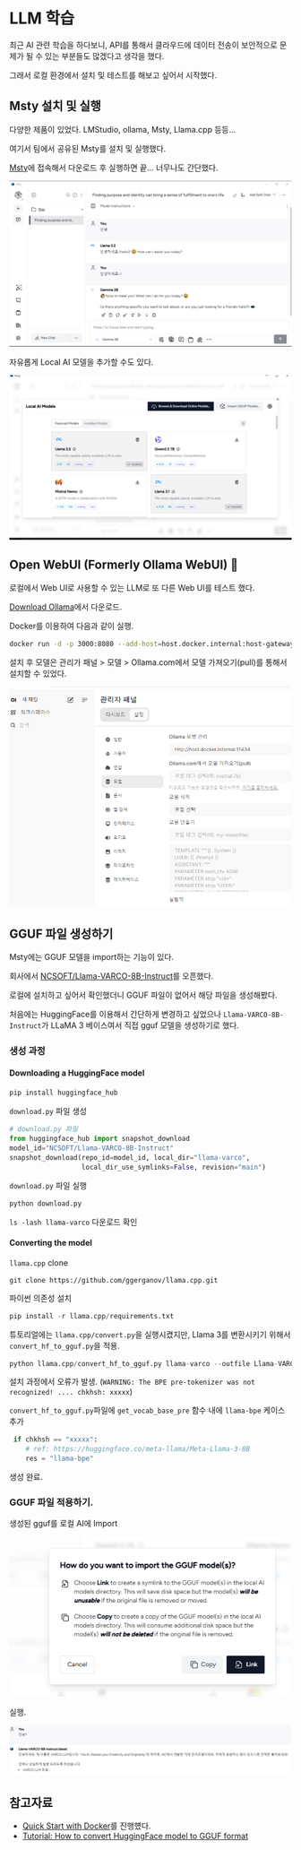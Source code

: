 # LLM 학습

최근 AI 관련 학습을 하다보니, API를 통해서 클라우드에 데이터 전송이 보안적으로 문제가 될 수 있는 부분들도 많겠다고 생각을 했다.

그래서 로컬 환경에서 설치 및 테스트를 해보고 싶어서 시작했다.

## Msty 설치 및 실행

다양한 제품이 있었다. LMStudio, ollama, Msty, Llama.cpp 등등...

여기서 팀에서 공유된 Msty를 설치 및 실행했다.

[Msty](https://msty.app/)에 접속해서 다운로드 후 실행하면 끝... 너무나도 간단했다.

<img src="./images/msty_01.png" alt="" />

자유롭게 Local AI 모델을 추가할 수도 있다.

<img src="./images/msty_02.png" alt="" />

## Open WebUI (Formerly Ollama WebUI) 👋

로컬에서 Web UI로 사용할 수 있는 LLM로 또 다른 Web UI를 테스트 했다.

[Download Ollama](https://ollama.com/download)에서 다운로드.

Docker를 이용하여 다음과 같이 실행.

```bash
docker run -d -p 3000:8080 --add-host=host.docker.internal:host-gateway -v open-webui:/app/backend/data --name open-webui --restart always ghcr.io/open-webui/open-webui:main
```

설치 후 모델은 관리가 패널 > 모델 > Ollama.com에서 모델 가져오기(pull)를 통해서 설치할 수 있었다.

<img src="./images/webui_01.png" alt="" />

## GGUF 파일 생성하기

Msty에는 GGUF 모델을 import하는 기능이 있다.

회사에서 [NCSOFT/Llama-VARCO-8B-Instruct](https://huggingface.co/NCSOFT/Llama-VARCO-8B-Instruct/tree/main)를 오픈했다.

로컬에 설치하고 싶어서 확인했더니 GGUF 파일이 없어서 해당 파일을 생성해봤다.

처음에는 HuggingFace를 이용해서 간단하게 변경하고 싶었으나 `Llama-VARCO-8B-Instruct`가 LLaMA 3 베이스여서 직접 gguf 모델을 생성하기로 했다.

### 생성 과정

#### Downloading a HuggingFace model

```python
pip install huggingface_hub
```

`download.py` 파일 생성

```python
# download.py 파일
from huggingface_hub import snapshot_download
model_id="NCSOFT/Llama-VARCO-8B-Instruct"
snapshot_download(repo_id=model_id, local_dir="llama-varco",
                  local_dir_use_symlinks=False, revision="main")
```

`download.py` 파일 실행

```python
python download.py
```

`ls -lash llama-varco` 다운로드 확인

#### Converting the model

`llama.cpp` clone

```
git clone https://github.com/ggerganov/llama.cpp.git
```

파이썬 의존성 설치

```python
pip install -r llama.cpp/requirements.txt
```

튜토리얼에는 `llama.cpp/convert.py`을 실행시켰지만, Llama 3를 변환시키기 위해서 `convert_hf_to_gguf.py`을 적용.

```python
python llama.cpp/convert_hf_to_gguf.py llama-varco --outfile Llama-VARCO-8B-Instruct.gguf --outtype q8_0
```

설치 과정에서 오류가 발생. (`WARNING: The BPE pre-tokenizer was not recognized! .... chkhsh: xxxxx`)

`convert_hf_to_gguf.py`파일에 `get_vocab_base_pre` 함수 내에 `llama-bpe` 케이스 추가

```python
 if chkhsh == "xxxxx":
    # ref: https://huggingface.co/meta-llama/Meta-Llama-3-8B
    res = "llama-bpe"
```

생성 완료.

### GGUF 파일 적용하기.

생성된 gguf를 로컬 AI에 Import

<img src="./images/msty_03.png" alt="" />

실행.

<img src="./images/msty_04.png" alt="" />

## 참고자료

- [Quick Start with Docker](https://github.com/open-webui/open-webui?tab=readme-ov-file#quick-start-with-docker-)를 진행헀다.
- [Tutorial: How to convert HuggingFace model to GGUF format](https://github.com/ggerganov/llama.cpp/discussions/2948)
